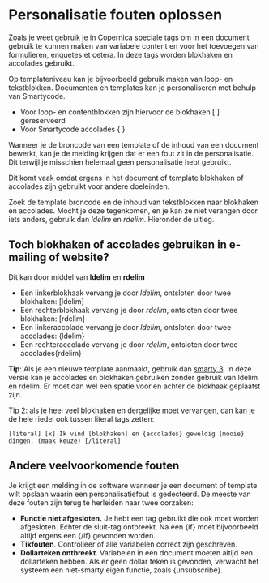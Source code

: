 # Personalisatie fouten oplossen
Zoals je weet gebruik je in Copernica speciale tags om in een document
gebruik te kunnen maken van variabele content en voor het toevoegen van
formulieren, enquetes et cetera. In deze tags worden blokhaken en
accolades gebruikt.

Op templateniveau kan je bijvoorbeeld gebruik maken van loop- en
tekstblokken. Documenten en templates kan je personaliseren met behulp
van Smartycode.

-   Voor loop- en contentblokken zijn hiervoor de blokhaken [ ]
    gereserveerd
-   Voor Smartycode accolades { }

Wanneer je de broncode van een template of de inhoud van een document
bewerkt, kan je de melding krijgen dat er een fout zit in de
personalisatie. Dit terwijl je misschien helemaal geen personalisatie
hebt gebruikt.

Dit komt vaak omdat ergens in het document of template blokhaken of
accolades zijn gebruikt voor andere doeleinden.

Zoek de template broncode en de inhoud van tekstblokken naar blokhaken
en accolades. Mocht je deze tegenkomen, en je kan ze niet verangen door
iets anders, gebruik dan *ldelim* en *rdelim*. Hieronder de uitleg.

Toch blokhaken of accolades gebruiken in e-mailing of website?
--------------------------------------------------------------

Dit kan door middel van **ldelim** en **rdelim**

-   Een linkerblokhaak vervang je door *ldelim*, ontsloten door twee
    blokhaken: [ldelim]
-   Een rechterblokhaak vervang je door *rdelim*, ontsloten door twee
    blokhaken: [rdelim]
-   Een linkeraccolade vervang je door *ldelim*, ontsloten door twee
    accolades: {ldelim}
-   Een rechteraccolade vervang je door *rdelim*, ontsloten door twee
    accolades{rdelim}

**Tip**: Als je een nieuwe template aanmaakt, gebruik dan [smarty
3](./smarty-2-vs-smarty-3.md "Smarty 2 vs Smarty 3").
In deze versie kan je accolades en blokhaken gebruiken zonder gebruik
van ldelim en rdelim. Er moet dan wel een spatie voor en achter de
blokhaak geplaatst zijn.

Tip 2: als je heel veel blokhaken en dergelijke moet vervangen, dan kan
je de hele riedel ook tussen literal tags zetten:

`[literal] [x] Ik vind [blokhaken] en {accolades} geweldig [mooie} dingen. (maak keuze) [/literal]`

Andere veelvoorkomende fouten
-----------------------------

Je krijgt een melding in de software wanneer je een document of template
wilt opslaan waarin een personalisatiefout is gedecteerd. De meeste van
deze fouten zijn terug te herleiden naar twee oorzaken:

-   **Functie niet afgesloten.** Je hebt een tag gebruikt die ook moet
    worden afgesloten. Echter de sluit-tag ontbreekt. Na een {if} moet
    bijvoorbeeld altijd ergens een {/if} gevonden worden.
-   **Tikfouten**. Controlleer of alle variabelen correct zijn
    geschreven.
-   **Dollarteken ontbreekt**. Variabelen in een document moeten altijd
    een dollarteken hebben. Als er geen dollar teken is gevonden,
    verwacht het systeem een niet-smarty eigen functie, zoals
    {unsubscribe}.

 
